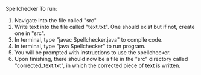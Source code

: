 Spellchecker
To run:
1. Navigate into the file called "src"
2. Write text into the file called "text.txt". One should exist but if not, create one in "src".
3. In terminal, type "javac Spellchecker.java" to compile code.
4. In terminal, type "java Spellchecker" to run program.
5. You will be prompted with instructions to use the spellchecker.
6. Upon finishing, there should now be a file in the "src" directory called "corrected_text.txt", in which the corrected piece of text is written.
